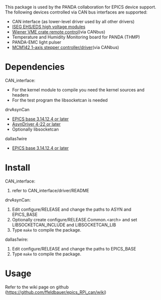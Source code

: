 This package is used by the PANDA collaboration for EPICS device support.
The following devices controlled via CAN bus interfaces are supported:
-  CAN interface (as lower-level driver used by all other drivers)
-  [ISEG EHS/EDS high voltage modules](http://www.iseg-hv.com/en/products/product-details/product/21/)
-  [Wiener VME crate remote control](http://www.wiener-d.com/products/24/19.html)(via CANbus)
-  Temperature and Humidity Monitoring board for PANDA (THMP)
-  PANDA-EMC light pulser
-  [MCM142 1-axis stepper controller/driver](http://www.mocontronic.de/de/katalog/motorsteuerungen/TMCM-142-IF)(via CANbus)

Dependencies
============

CAN_interface:
-  For the kernel module to compile you need the kernel sources and headers
-  For the test program the libsocketcan is needed

drvAsynCan
-  [EPICS base 3.14.12.4 or later](http://www.aps.anl.gov/epics/)
-  [AsynDriver 4-22 or later](http://www.aps.anl.gov/epics/modules/soft/asyn/)
-  Optionally libsocketcan

dallas1wire
-  [EPICS base 3.14.12.4 or later](http://www.aps.anl.gov/epics/)

Install
=======

 CAN_interface:
  1. refer to CAN_interface/driver/README

 drvAsynCan:
  1. Edit configure/RELEASE and change the paths to ASYN and EPICS_BASE
  2. Optionally create configure/RELEASE.Common.&lt;arch&gt; and set LIBSOCKETCAN_INCLUDE and LIBSOCKETCAN_LIB
  3. Type `make` to compile the package.

 dallas1wire:
  1. Edit configure/RELEASE and change the paths to EPICS_BASE
  2. Type `make` to compile the package.

Usage
=====

Refer to the wiki page on github (https://github.com/ffeldbauer/epics_RPi_can/wiki)

